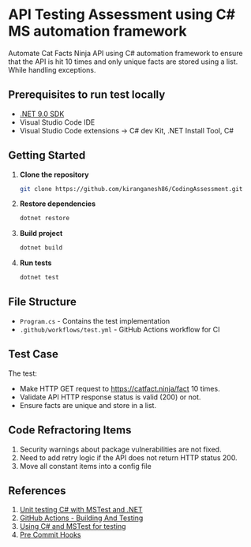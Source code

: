 # API Testing Assessment using C# MS automation framework

Automate Cat Facts Ninja API using C# automation framework to ensure that the API is hit 10 times and only unique facts are stored using a list. While handling exceptions.

## Prerequisites to run test locally

- [.NET 9.0 SDK](https://dotnet.microsoft.com/download/dotnet/9.0)
- Visual Studio Code IDE
- Visual Studio Code extensions -> C# dev Kit, .NET Install Tool, C#

## Getting Started

1. **Clone the repository**
   ```bash
   git clone https://github.com/kiranganesh86/CodingAssessment.git
   ```

2. **Restore dependencies**
   ```bash
   dotnet restore
   ```

3. **Build project**
   ```bash
   dotnet build
   ```

4. **Run tests**
   ```bash
   dotnet test
   ```


## File Structure

- `Program.cs` - Contains the test implementation
- `.github/workflows/test.yml` - GitHub Actions workflow for CI

## Test Case

The test:
- Make HTTP GET request to https://catfact.ninja/fact 10 times.
- Validate API HTTP response status is valid (200) or not.
- Ensure facts are unique and store in a list.

## Code Refractoring Items

1. Security warnings about package vulnerabilities are not fixed.
2. Need to add retry logic if the API does not return HTTP status 200.
3. Move all constant items into a config file

## References

1. [Unit testing C# with MSTest and .NET](https://learn.microsoft.com/en-us/dotnet/core/testing/unit-testing-with-mstest)
2. [GitHub Actions - Building And Testing](https://docs.github.com/en/actions/use-cases-and-examples/building-and-testing/building-and-testing-net)
3. [Using C# and MSTest for testing](https://medium.com/@rogersteinbakk/using-c-and-mstest-for-testing-apps-some-examples-4be5e0dffcc3)
4. [Pre Commit Hooks](https://medium.com/codenx/format-and-automate-net-project-with-husky-net-git-hooks-4dcace67797b)